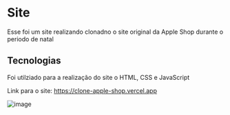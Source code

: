 # Site
Esse foi um site realizando clonadno o site original da Apple Shop durante o periodo de natal

## Tecnologias
Foi utilziado para a realização do site o HTML, CSS e JavaScript

Link para o site:
https://clone-apple-shop.vercel.app

![image](https://github.com/user-attachments/assets/e9ec959a-9f91-4dd5-bbd3-12b96de45c5d)
